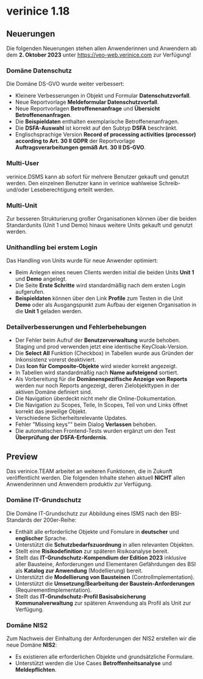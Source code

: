# verinice 1.18

## Neuerungen

Die folgenden Neuerungen stehen allen Anwenderinnen und Anwendern ab dem **2. Oktober 2023** unter https://veo-web.verinice.com zur Verfügung!

### Domäne Datenschutz

Die Domäne DS-GVO wurde weiter verbessert:

* Kleinere Verbesserungen in Objekt und Formular **Datenschutzvorfall**.
* Neue Reportvorlage **Meldeformular Datenschutzvorfall**.
* Neue Reportvorlagen **Betroffenenanfrage** und **Übersicht Betroffenenanfragen**.
* Die **Beispieldaten** enthalten exemplarische Betroffenenanfragen.
* Die **DSFA-Auswahl** ist korrekt auf den Subtyp **DSFA** beschränkt.
* Englischsprachige Version **Record of processing activities (processor) according to Art. 30 II GDPR** der Reportvorlage **Auftragsverarbeitungen gemäß Art. 30 II DS-GVO**.

### Multi-User

verinice.DSMS kann ab sofort für mehrere Benutzer gekauft und genutzt werden. Den einzelnen Benutzer kann in verinice wahlweise Schreib- und/oder Leseberechtigung erteilt werden.

### Multi-Unit

Zur besseren Strukturierung großer Organisationen können über die beiden Standardunits (Unit 1 und Demo) hinaus weitere Units gekauft und genutzt werden.

### Unithandling bei erstem Login

Das Handling von Units wurde für neue Anwender optimiert:

* Beim Anlegen eines neuen Clients werden initial die beiden Units **Unit 1** und **Demo** angelegt.
* Die Seite **Erste Schritte** wird standardmäßig nach dem ersten Login aufgerufen.
* **Beispieldaten** können über den Link **Profile** zum Testen in die Unit **Demo** oder als Ausgangspunkt zum Aufbau der eigenen Organisation in die **Unit 1** geladen werden.

### Detailverbesserungen und Fehlerbehebungen

* Der Fehler beim Aufruf der **Benutzerverwaltung** wurde behoben. Staging und prod verwenden jetzt eine identische KeyCloak-Version.
* Die **Select All** Funktion (Checkbox) in Tabellen wurde aus Gründen der Inkonsistenz vorerst deaktiviert.
* Das **Icon für Composite-Objekte** wird wieder korrekt angezeigt.
* In Tabellen wird standardmäßig nach **Name aufsteigend** sortiert.
* Als Vorbereitung für die **Domänenspezifische Anzeige von Reports** werden nur noch Reports angezeigt, deren Zielobjekttypen in der aktiven Domäne definiert sind.
* Die Navigation überdeckt nicht mehr die Online-Dokumentation.
* Die Navigation zu Scopes, Teile, In Scopes, Teil von und Links öffnet korrekt das jeweilige Objekt.
* Verschiedene Sicherheitsrelevante Updates.
* Fehler "Missing keys"" beim  Dialog **Verlassen** behoben.
* Die automatischen Frontend-Tests wurden ergänzt um den Test **Überprüfung der  DSFA-Erfordernis**.

## Preview

Das verinice.TEAM arbeitet an weiteren Funktionen, die in Zukunft veröffentlicht werden.
Die folgenden Inhalte stehen aktuell **NICHT** allen Anwenderinnen und Anwendern produktiv zur Verfügung.


### Domäne IT-Grundschutz

Die Domäne IT-Grundschutz zur Abbildung eines ISMS nach den BSI-Standards der 200er-Reihe:

* Enthält alle erforderliche Objekte und Fomulare in **deutscher** und **englischer** Sprache.
* Unterstützt die **Schutzbedarfszuordnung** in allen relevanten Objekten.
* Stellt eine **Risikodefinition** zur späteren Risikoanalyse bereit.
* Stellt das **IT-Grundschutz-Kompendium der Edition 2023** inklusive aller Bausteine, Anforderungen und Elementaren Gefährdungen des BSI als **Katalog zur Anwendung** (Modellierung) bereit.
* Unterstützt die **Modellierung von Bausteinen** (ControlImplementation).
* Unterstützt die **Umsetzung/Bearbeitung der Baustein-Anforderungen** (RequirementImplementation).
* Stellt das **IT-Grundschutz-Profil Basisabsicherung Kommunalverwaltung** zur späteren Anwendung als Profil als Unit zur Verfügung.

### Domäne NIS2

Zum Nachweis der Einhaltung der Anforderungen der NIS2 erstellen wir die neue Domäne **NIS2**:

* Es existieren alle erforderlichen Objekte und grundsätzliche Formulare.
* Unterstützt werden die Use Cases **Betroffenheitsanalyse** und **Meldepflichten**.
